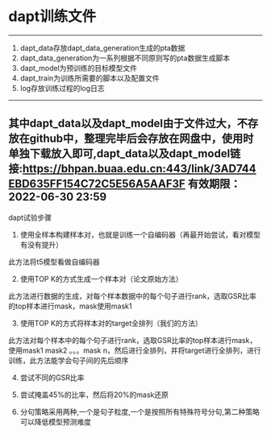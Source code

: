 # dapt训练文件
---
1. dapt_data存放dapt_data_generation生成的pta数据
2. dapt_data_generation为一系列根据不同原则写的pta数据生成脚本
3. dapt_model为预训练的目标模型文件
4. dapt_train为训练所需要的脚本以及配置文件
5. log存放训练过程的log日志
---
其中dapt_data以及dapt_model由于文件过大，不存放在github中，整理完毕后会存放在网盘中，使用时单独下载放入即可,dapt_data以及dapt_model链接:https://bhpan.buaa.edu.cn:443/link/3AD744EBD635FF154C72C5E56A5AAF3F
有效期限：2022-06-30 23:59
---
dapt试验步骤
1. 使用全样本构建样本对，也就是训练一个自编码器（再最开始尝试，看对模型有没有提升）

此方法将t5模型看做自编码器

2. 使用TOP K的方式生成一个样本对（论文原始方法）

此方法进行数据的生成，对每个样本数据中的每个句子进行rank，选取GSR比率的top样本进行mask，mask使用mask1

3. 使用TOP K的方式将样本对的target全排列（我们的方法）

此方法对每个样本中的每个句子进行rank，选取GSR比率的top样本进行mask，使用mask1 mask2 。。。mask n，然后进行全排列，并将target进行全排列，进行训练，此方法能学会句子间的先后顺序

4. 尝试不同的GSR比率

5. 尝试掩盖45%的比率，然后将20%的mask还原

6. 分句策略采用两种,一个是句子粒度,一个是按照所有特殊符号分句,第二种策略可以降低模型预测难度
